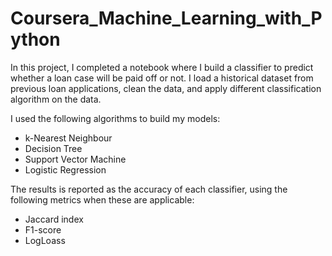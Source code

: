 # Coursera_Machine_Learning_with_Python

In this project, I completed a notebook where I build a classifier to predict whether a loan case will be paid off or not. 
I load a historical dataset from previous loan applications, clean the data, and apply different classification algorithm on the data. 

I used the following algorithms to build my models:
  - k-Nearest Neighbour
  - Decision Tree
  - Support Vector Machine
  - Logistic Regression

The results is reported as the accuracy of each classifier, using the following metrics when these are applicable:
  - Jaccard index
  - F1-score
  - LogLoass

